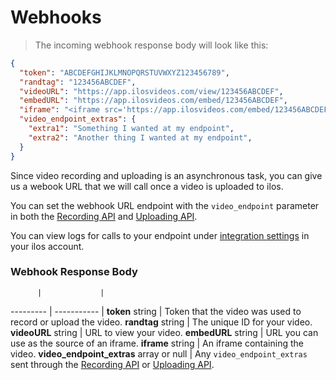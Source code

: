 # Webhooks

> The incoming webhook response body will look like this:

```json
{
  "token": "ABCDEFGHIJKLMNOPQRSTUVWXYZ123456789",
  "randtag": "123456ABCDEF",
  "videoURL": "https://app.ilosvideos.com/view/123456ABCDEF",
  "embedURL": "https://app.ilosvideos.com/embed/123456ABCDEF",
  "iframe": "<iframe src='https://app.ilosvideos.com/embed/123456ABCDEF'></iframe>",
  "video_endpoint_extras": {
    "extra1": "Something I wanted at my endpoint",
    "extra2": "Another thing I wanted at my endpoint",
  }
}
```

Since video recording and uploading is an asynchronous task, you can give us a webook URL that we will call once a video is uploaded to ilos.

You can set the webhook URL endpoint with the `video_endpoint` parameter in both the [Recording API](#recording-api) and [Uploading API](#uploading-api).

You can view logs for calls to your endpoint under [integration settings](https://app.ilosvideos.com/integrations) in your ilos account.

### Webhook Response Body

          |             |
--------- | ----------- |
**token** string | Token that the video was used to record or upload the video.
**randtag** string | The unique ID for your video.
**videoURL** string | URL to view your video.
**embedURL** string | URL you can use as the source of an iframe.
**iframe** string | An iframe containing the video.
**video_endpoint_extras** array or null | Any `video_endpoint_extras` sent through the [Recording API](#recording-api) or [Uploading API](#uploading-api).

<!-- TODO: move this to a stylesheet -->
<style>
  .content table tr strong {
    display: block;
  }
</style>
